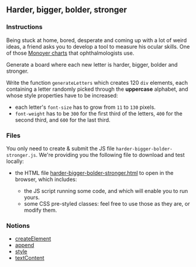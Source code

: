 ## Harder, bigger, bolder, stronger

### Instructions

Being stuck at home, bored, desperate and coming up with a lot of weird ideas, a friend asks you to develop a tool to measure his ocular skills. One of those [Monoyer charts](https://en.wikipedia.org/wiki/Monoyer_chart) that ophthalmologists use.

Generate a board where each new letter is harder, bigger, bolder and stronger.

Write the function `generateLetters` which creates 120 `div` elements, each containing a letter randomly picked through the **uppercase** alphabet, and whose style properties have to be increased:
- each letter's `font-size` has to grow from `11` to `130` pixels.
- `font-weight` has to be `300` for the first third of the letters, `400` for the second third, and `600` for the last third.

### Files

You only need to create & submit the JS file `harder-bigger-bolder-stronger.js`. We're providing you the following file to download and test locally:

- the HTML file [harder-bigger-bolder-stronger.html](./harder-bigger-bolder-stronger.html) to open in the browser, which includes:

  - the JS script running some code, and which will enable you to run yours.
  - some CSS pre-styled classes: feel free to use those as they are, or modify them.

### Notions

- [createElement](https://developer.mozilla.org/en-US/docs/Web/API/Document/createElement)
- [append](https://developer.mozilla.org/en-US/docs/Web/API/ParentNode/append)
- [style](https://developer.mozilla.org/en-US/docs/Web/API/ElementCSSInlineStyle/style)
- [textContent](https://developer.mozilla.org/en-US/docs/Web/API/Node/textContent)
